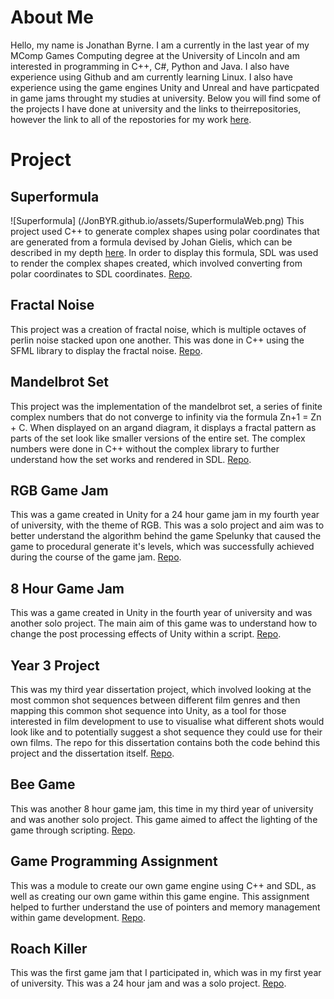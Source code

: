 # About Me
Hello, my name is Jonathan Byrne. I am a currently in the last year of my MComp Games Computing degree at the University of Lincoln and am interested in programming in C++, C#, Python and Java. I also have experience using Github and am currently learning Linux. I also have experience using the game engines Unity and Unreal and have particpated in game jams throught my studies at university. Below you will find some of the projects I have done at university and the links to theirrepositories, however the link to all of the repostories for my work [here](https://github.com/JonBYR).

# Project

## Superformula
![Superformula] (/JonBYR.github.io/assets/SuperformulaWeb.png)
This project used C++ to generate complex shapes using polar coordinates that are generated from a formula devised by Johan Gielis, which can be described in my depth [here](https://en.wikipedia.org/wiki/Superformula). In order to display this formula, SDL was used to render the complex shapes created, which involved converting from polar coordinates to SDL coordinates. [Repo](https://github.com/JonBYR/Superformula).

## Fractal Noise
This project was a creation of fractal noise, which is multiple octaves of perlin noise stacked upon one another. This was done in C++ using the SFML library to display the fractal noise. [Repo](https://github.com/JonBYR/Fractal-Noise).

## Mandelbrot Set
This project was the implementation of the mandelbrot set, a series of finite complex numbers that do not converge to infinity via the formula Zn+1 = Zn + C. When displayed on an argand diagram, it displays a fractal pattern as parts of the set look like smaller versions of the entire set. The complex numbers were done in C++ without the complex library to further understand how the set works and rendered in SDL. [Repo](https://github.com/JonBYR/MandelbrotSet).

## RGB Game Jam
This was a game created in Unity for a 24 hour game jam in my fourth year of university, with the theme of RGB. This was a solo project and aim was to better understand the algorithm behind the game Spelunky that caused the game to procedural generate it's levels, which was successfully achieved during the course of the game jam. [Repo](https://github.com/JonBYR/RGB-Game-Jam).

## 8 Hour Game Jam
This was a game created in Unity in the fourth year of university and was another solo project. The main aim of this game was to understand how to change the post processing effects of Unity within a script. [Repo](https://github.com/JonBYR/8HourGameJam2023/tree/main).

## Year 3 Project
This was my third year dissertation project, which involved looking at the most common shot sequences between different film genres and then mapping this common shot sequence into Unity, as a tool for those interested in film development to use to visualise what different shots would look like and to potentially suggest a shot sequence they could use for their own films. The repo for this dissertation contains both the code behind this project and the dissertation itself. [Repo](https://github.com/JonBYR/Year3Project).

## Bee Game
This was another 8 hour game jam, this time in my third year of university and was another solo project. This game aimed to affect the lighting of the game through scripting. [Repo](https://github.com/JonBYR/Bee-Game).

## Game Programming Assignment
This was a module to create our own game engine using C++ and SDL, as well as creating our own game within this game engine. This assignment helped to further understand the use of pointers and memory management within game development. [Repo](https://github.com/JonBYR/GameProgrammingAssignment).

## Roach Killer
This was the first game jam that I participated in, which was in my first year of university. This was a 24 hour jam and was a solo project. [Repo](https://github.com/JonBYR/Roach-Killer).

